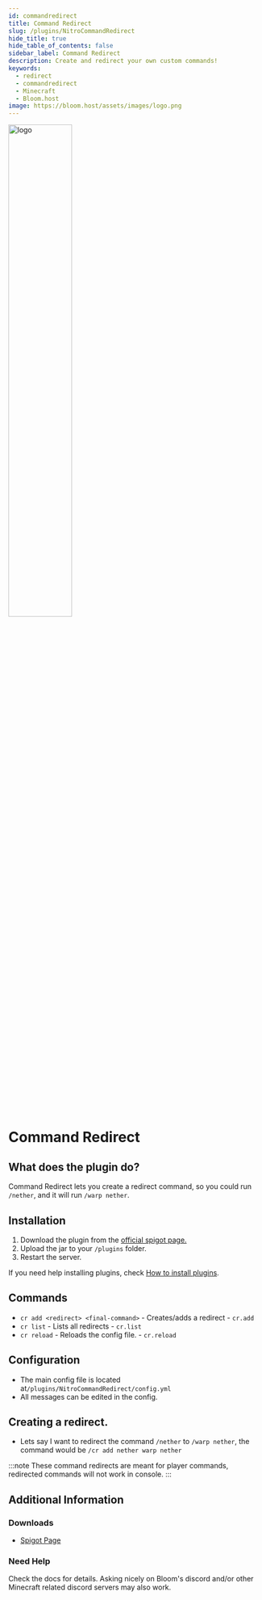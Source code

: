 ```yaml
---
id: commandredirect
title: Command Redirect
slug: /plugins/NitroCommandRedirect
hide_title: true
hide_table_of_contents: false
sidebar_label: Command Redirect
description: Create and redirect your own custom commands!
keywords:
  - redirect
  - commandredirect
  - Minecraft
  - Bloom.host
image: https://bloom.host/assets/images/logo.png
---
```


<div class="text--center">
<img src="https://bloom.host/logo-white.svg" alt="logo" height="50%" width="50%"/>
<h1>Command Redirect</h1>
</div>

## What does the plugin do?

Command Redirect lets you create a redirect command, so you could run `/nether`, and it will run `/warp nether`. 


## Installation

1. Download the plugin from the [official spigot page.](https://www.spigotmc.org/resources/81524/)
2. Upload the jar to your `/plugins` folder.
3. Restart the server. 

If you need help installing plugins, check [How to install plugins](https://docs.bloom.host/installing-plugins).

## Commands

- `cr add <redirect> <final-command>` - Creates/adds a redirect - `cr.add`
- `cr list` - Lists all redirects - `cr.list`
- `cr reload` - Reloads the config file. - `cr.reload`

## Configuration

- The main config file is located at`/plugins/NitroCommandRedirect/config.yml` 
- All messages can be edited in the config.


## Creating a redirect.

- Lets say I want to redirect the command `/nether` to `/warp nether`, the command would be `/cr add nether warp nether`

:::note These command redirects are meant for player commands, redirected commands will not work in console.
:::


## Additional Information

### Downloads
- [Spigot Page](https://www.spigotmc.org/resources/81524/)


### Need Help

Check the docs for details.  Asking nicely on Bloom's discord and/or other Minecraft related discord servers may also work.
